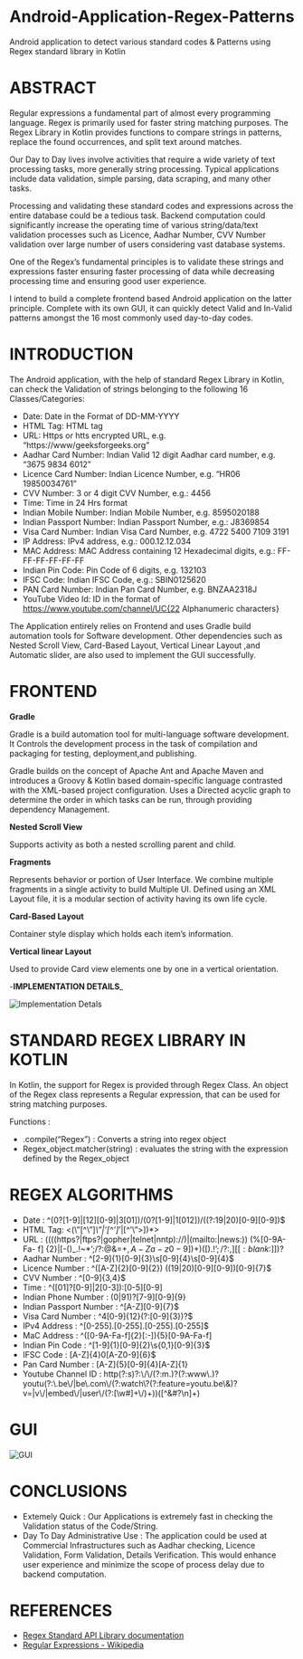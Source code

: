 # Android-Application-Regex-Patterns
Android application to detect various standard codes &amp; Patterns using Regex standard library in Kotlin

# ABSTRACT

Regular expressions a fundamental part of almost every programming language. Regex is primarily used for faster string matching purposes. The Regex Library in Kotlin provides functions to compare strings in patterns, replace the found occurrences, and split text around matches.

Our Day to Day lives involve activities that require a wide variety of text processing tasks, more generally string processing. Typical applications include data validation, simple parsing, data scraping, and many other tasks.

Processing and validating these standard codes and expressions across the entire database could be a tedious task. Backend computation could significantly increase the operating time of various string/data/text validation processes such as Licence, Aadhar Number, CVV Number validation over large number of users considering vast database systems.

One of the Regex’s fundamental principles is to validate these strings and expressions faster ensuring faster processing of data while decreasing processing time and ensuring good user experience.

I intend to build a complete frontend based Android application on the latter principle. Complete with its own GUI, it can quickly detect Valid and In-Valid patterns amongst the 16 most commonly used day-to-day codes.

# INTRODUCTION

The Android application, with the help of standard Regex Library in Kotlin, can check the Validation of strings belonging to the following 16 Classes/Categories:

- Date: Date in the Format of DD-MM-YYYY
- HTML Tag: HTML tag
- URL: Https or htts encrypted URL, e.g. “https://www/geeksforgeeks.org”
- Aadhar Card Number: Indian Valid 12 digit Aadhar card number, e.g. “3675 9834 6012”
- Licence Card Number: Indian Licence Number, e.g. “HR06 19850034761”
- CVV Number: 3 or 4 digit CVV Number, e.g.: 4456
- Time: Time in 24 Hrs format
- Indian Mobile Number: Indian Mobile Number, e.g. 8595020188
- Indian Passport Number: Indian Passport Number, e.g.: J8369854
- Visa Card Number: Indian Visa Card Number, e.g. 4722 5400 7109 3191
- IP Address: IPv4 address, e.g.: 000.12.12.034
- MAC Address: MAC Address containing 12 Hexadecimal digits, e.g.: FF-FF-FF-FF-FF-FF
- Indian Pin Code: Pin Code of 6 digits, e.g. 132103
- IFSC Code: Indian IFSC Code, e.g.: SBIN0125620
- PAN Card Number: Indian Pan Card Number, e.g. BNZAA2318J
- YouTube Video Id: ID in the format of  https://www.youtube.com/channel/UC{22 Alphanumeric characters}

The Application entirely relies on Frontend and uses Gradle build automation tools for Software development. Other dependencies such as Nested Scroll View, Card-Based Layout, Vertical Linear Layout ,and Automatic slider, are also used to implement the GUI successfully.

# FRONTEND

**Gradle**

Gradle is a build automation tool for multi-language software development. It Controls the development process in the task of compilation and packaging for testing, deployment,and publishing.

Gradle builds on the concept of Apache Ant and Apache Maven and introduces a Groovy & Kotlin based domain-specific language contrasted with the XML-based project configuration. Uses a Directed acyclic graph to determine the order in which tasks can be run, through providing dependency Management.

**Nested Scroll View**

Supports activity as both a nested scrolling parent and child.

**Fragments**

Represents behavior or portion of User Interface. We combine multiple fragments in a single activity to build Multiple UI. Defined using an XML Layout file, it is a modular section of activity having its own life cycle.

**Card-Based Layout**

Container style display which holds each item’s information.

**Vertical linear Layout**

Used to provide Card view elements one by one in a vertical orientation.

-**IMPLEMENTATION DETAILS**_

![Implementation Detals](https://user-images.githubusercontent.com/75173703/115987045-096fc580-a5d1-11eb-82ef-fddfac2c2861.PNG)


# STANDARD REGEX LIBRARY IN KOTLIN

In Kotlin, the support for Regex is provided through Regex Class. An object of the Regex class represents a Regular expression, that can be used for string matching purposes.

Functions :
- .compile(“Regex”) : Converts a string into regex object
- Regex_object.matcher(string) : evaluates the string with the expression defined by the Regex_object

# REGEX ALGORITHMS

- Date : ^(0?[1-9]|[12][0-9]|3[01])/(0?[1-9]|1[012])/((?:19|20)[0-9][0-9])$
- HTML Tag: <(\”[^\”]*\”|’[^’]*’|[^’\”>])*>
- URL : ((((https?|ftps?|gopher|telnet|nntp)://)|(mailto:|news:)) (%[0-9A-Fa- f] {2}|[-()_.!~*’;/?:@&=+$,A-Za-z0-9])+) ([).!’;/?:,][[:blank:]])?$
- Aadhar Number : ^[2-9]{1}[0-9]{3}\\s[0-9]{4}\\s[0-9]{4}$
- Licence Number : ^([A-Z]{2}[0-9]{2}) ((19|20)[0-9][0-9])[0-9]{7}$
- CVV Number : ^[0-9]{3,4}$
- Time : ^([01]?[0-9]|2[0-3]):[0-5][0-9]
- Indian Phone Number : (0|91)?[7-9][0-9]{9}
- Indian Passport Number : ^[A-Z][0-9]{7}$
- Visa Card Number : ^4[0-9]{12}(?:[0-9]{3})?$
- IPv4 Address : ^[0-255].[0-255].[0-255].[0-255]$
- MaC Address : ^([0-9A-Fa-f]{2}[:-]){5}[0-9A-Fa-f]
- Indian Pin Code : ^[1-9]{1}[0-9]{2}\\s{0,1}[0-9]{3}$
- IFSC Code : [A-Z]{4}0[A-Z0-9]{6}$
- Pan Card Number : [A-Z]{5}[0-9]{4}[A-Z]{1}
- Youtube Channel ID : http(?:s)?:\\/\\/(?:m.)?(?:www\\.)?youtu(?:\\.be\\/|be\\.com\\/(?:watch\\?(?:feature=youtu.be\\&)?v=|v\\/|embed\\/|user\\/(?:[\\w#]+\\/)+))([^&#?\\n]+)

# GUI

![GUI](https://user-images.githubusercontent.com/75173703/115987210-af233480-a5d1-11eb-82de-50cd2a861036.PNG)

# CONCLUSIONS

- Extemely Quick : Our Applications is extremely fast in checking the Validation status of the Code/String.
- Day To Day Administrative Use : The application could be used at Commercial Infrastructures such as Aadhar checking, Licence Validation, Form Validation, Details Verification. This would enhance user experience and minimize the scope of process delay due to backend computation.

# REFERENCES

- [Regex Standard API Library documentation](https://kotlinlang.org/api/latest/jvm/stdlib/kotlin.text/-regex/)
- [Regular Expressions - Wikipedia](https://en.wikipedia.org/wiki/Regular_expression)
